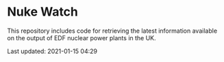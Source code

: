 # Nuke Watch

This repository includes code for retrieving the latest information available on the output of EDF nuclear power plants in the UK.

Last updated: 2021-01-15 04:29